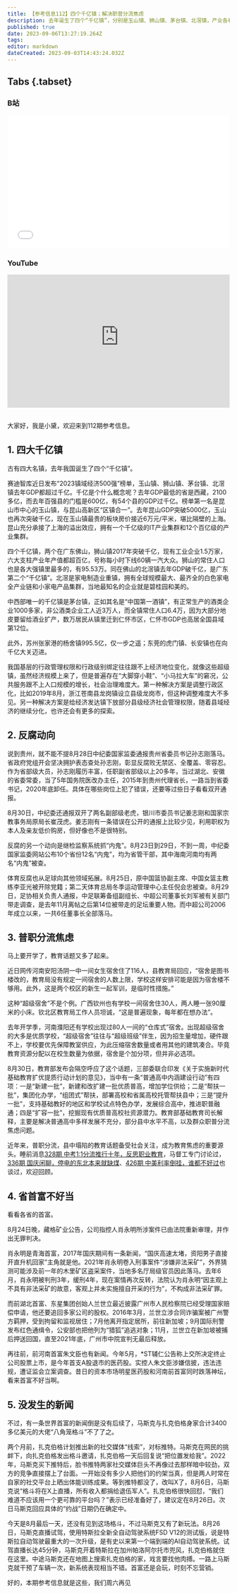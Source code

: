 ```yaml
---
title: 【参考信息112】四个千亿镇；解决职普分流焦虑
description: 去年诞生了四个“千亿镇”，分别是玉山镇、狮山镇、茅台镇、北滘镇，产业各有特色。但是超级镇也让行政管理权限和经济地位不匹配的矛盾凸显出来。多地爆出超级宿舍的新闻，说明不是个例，而出现“超级宿舍”的，大多是优质学校。背后逻辑是招生量增加，硬件跟不上，学校要优先保障教室供应，为此压缩宿舍数量。教育部发布会隔空呼应这个话题，解决普通高中多样发展不充分、部分县中水平不高以及群众职普分流焦虑问题。首富的新闻也有点儿多。
published: true
date: 2023-09-06T13:27:19.264Z
tags: 
editor: markdown
dateCreated: 2023-09-03T14:43:24.032Z
---
```


## Tabs {.tabset}
### B站
<div style="position: relative; padding: 30% 45%;">
<iframe style="position: absolute; width: 100%; height: 100%; left: 0; top: 0;" src="//player.bilibili.com/player.html?&bvid=BV1L94y147jq&page=1&as_wide=1&high_quality=1&danmaku=1&autoplay=0" scrolling="no" border="0" frameborder="no" framespacing="0" allowfullscreen="true"></iframe>
</div>

### YouTube
<div style="position: relative; padding: 30% 45%;">
<iframe style="position: absolute; top: 0; left: 0; width: 100%; height: 100%;" src="https://www.youtube-nocookie.com/embed/YouTubeVID" title="YouTube video player" frameborder="0" allow="accelerometer; autoplay; clipboard-write; encrypted-media; gyroscope; picture-in-picture" allowfullscreen></iframe>
</div>

## 

大家好，我是小黛，欢迎来到112期参考信息。

## 1. 四大千亿镇

古有四大名镇，去年我国诞生了四个“千亿镇”。

赛迪智库近日发布“2023镇域经济500强”榜单，玉山镇、狮山镇、茅台镇、北滘镇去年GDP都超过千亿。千亿是个什么概念呢？去年GDP最低的省是西藏，2100多亿，而去年百强县的门槛是600亿，有54个县的GDP过千亿。榜单第一名是昆山市中心的玉山镇，与昆山高新区“区镇合一”。去年昆山GDP突破5000亿，玉山也再次突破千亿，现在玉山镇最贵的板块房价接近6万元/平米，堪比隔壁的上海。昆山充分承接了上海的溢出效应，拥有一个千亿级的IT产业集群和12个百亿级的产业集群。

四个千亿镇，两个在广东佛山，狮山镇2017年突破千亿，现有工业企业1.5万家，六大支柱产业年产值都超百亿，号称每小时下线60辆一汽大众。狮山的常住人口也是各大强镇里最多的，有95.53万。同在佛山的北滘镇去年GDP破千亿，是广东第二个“千亿镇”。北滘是家电制造业重镇，拥有全球规模最大、最齐全的白色家电全产业链和小家电产品集群，当地最知名的企业就是碧桂园和美的。

中西部唯一的千亿镇是茅台镇，正如其名是“中国第一酒镇”，有正常生产的酒类企业1000多家，非公酒类企业工人近3万人，而全镇常住人口6.4万，因为大部分地皮要留给酒业扩产，数万居民从镇里迁到仁怀市区，仁怀市GDP也高居全国县域第12位。

此外，苏州张家港的杨舍镇995.5亿，仅一步之遥；东莞的虎门镇、长安镇也在向千亿大关迈进。

我国基层的行政管理权限和行政级别绑定往往跟不上经济地位变化，就像这些超级镇，虽然经济规模上来了，但是普遍存在“大脚穿小鞋”、“小马拉大车”的窘况，公共服务跟不上人口规模的增长，社会治理难度大。第一种解决方案是调整行政区化，比如2019年8月，浙江苍南县龙岗镇设立县级龙岗市，但这种调整难度大不多见。另一种解决方案是给经济发达镇下放部分县级经济社会管理权限，随着县域经济的继续分化，也许还会有更多的探索。

## 2. 反腐动向

说到贵州，就不能不提8月28日中纪委国家监委通报贵州省委员书记孙志刚落马。省政府党组开会坚决拥护表态查处孙志刚，彰显反腐败无禁区、全覆盖、零容忍。作为省部级大员，孙志刚履历丰富，任职副省部级以上20多年，当过湖北、安徽的省委常委，当了5年国务院医改办主任，2015年到贵州代理省长，一路当到省委书记，2020年底卸任。具体在哪些岗位上犯了错误，还要等过些日子看看双开通报。

8月30日，中纪委还通报双开了两名副部级老虎，银川市委员书记姜志刚和国家宗教事务局原局长崔茂虎。姜志刚有一条错误在公开的通报上比较少见，利用职权为本人及亲友低价购房，但好像也不是很特别。

反腐的另一个动向是继检监察系统抓“内鬼”。8月23日到29日，不到一周，中纪委国家监委网站公布10个省份12名“内鬼”，均为省管干部，其中海南河南均有两名“内鬼”被查。

体育反腐也从足球向其他领域拓展。8月25日，原中国篮协副主席、中国女篮主教练李亚光被开除党籍；第二天体育总局冬季运动管理中心主任倪会忠被查。8月29日，足协相关负责人通报，中足联筹备组副组长、中超公司董事长刘军被有关部门带走调查，是去年11月离帖之后第14位被带走的足坛重要人物。而中超公司2006年成立以来，一共6任董事长全部落马。

## 3. 普职分流焦虑

马上要开学了，教育话题又多了起来。

近日网传河南安阳汤阴一中一间女生宿舍住了116人，县教育局回应，“宿舍是图书楼改的，教育局没有规定一间宿舍的人数上限，学校这样安排可能是因为宿舍楼不够用。此外，这是两个校区的新生一起军训，是临时性措施。”

这种“超级宿舍”不是个例。广西钦州也有学校一间宿舍住30人，两人睡一张90厘米的小床。钦北区教育局工作人员坦诚，“这是普遍现象，每年都在想办法”。

去年开学季，河南濮阳还有学校出现过80人一间的“仓库式”宿舍。出现超级宿舍的大多是优质学校，“超级宿舍”往往与“超级班级”伴生，因为招生量增加，硬件跟不上，学校要优先保障教室供应，为此压缩宿舍数量或者用其他的建筑凑合。毕竟教育资源分配以在校生数量为依据，宿舍是个加分项，但并非必选项。

8月30日，教育部发布会隔空呼应了这个话题，三部委联合印发《关于实施新时代基础教育扩优提质行动计划的意见》，当中有一条“普通高中内涵建设行动”有四项：一是“新建一批”，新建和改扩建一批优质普高，增加学位供给；二是“帮扶一批”，集团化办学，“组团式”帮扶，部署高校和省属高校托管帮扶县中；三是“提升一批”，支持基础教好的地区和学校试点特色办学，发展综合高中，推进职普融通；四是“扩容一批”，挖掘现有优质普高校社资源潜力。教育部基础教育司长解释，主要是解决普通高中多样发展不充分，部分县中水平不高，以及群众职普分流焦虑问题。

近年来，普职分流，县中塌陷的教育话题备受社会关注，成为教育焦虑的重要源头。睡前消息[328期 中考1:1分流推行十年，反思职业教育](https://archive.bedtime.news/zh/main/301-400/328)，马督工专门讨论过，[336期 国庆闲聊，停电的东北本来就缺煤](https://archive.bedtime.news/zh/main/301-400/336)、[426期 中美利率倒挂，谁都不好过](https://archive.bedtime.news/zh/main/401-500/426)也谈过，欢迎回顾。

## 4. 省首富不好当

看看各省的首富。

8月24日晚，藏格矿业公告，公司指控人肖永明所涉案件已由法院重新审理，并作出无罪判决。

肖永明是青海首富，2017年国庆期间有一条新闻，“国庆高速太堵，资阳男子直接开直升机回家”主角就是他。2021年肖永明卷入刑事案件“涉嫌非法采矿”，外界猜测可能涉及前一年的木里矿区盗采案件，当地多名厅局级官员因此落马。去年6月，肖永明被判刑3年，缓刑4年，现在案情再次反转，法院认为肖永明“因主观上不具有非法采矿的故意，客观上并未实施擅自开采的行为”，不构成非法采矿罪。

而前湖北首富、东星集团创始人兰世立最近披露广州市人民检察院已经受理国家赔偿申请，他还要追回多家公司的股权。2016年3月，兰世立涉合同诈骗案被广州警方羁押，受到拘留和监视居住；7月他离开指定居所，前往新加坡；9月国际刑警发布红色通缉令，公安部也把他列为“猎狐”追逃对象；11月，兰世立在新加坡被捕后押送回国，直至2021年底，广州市中院宣判无最后释放。

再往前，前河南首富朱文臣也有新闻。今年5月，\*ST辅仁公告称上交所决定终止公司股票上市，是今年首支A股退市的医药股。实控人朱文臣涉嫌信披，违法违规，遭证监会立案调查。昔日的资本市场明星医药股和河南前首富同时跌落神坛，看来首富不好当啊。

## 5. 没发生的新闻

不过，有一条世界首富的新闻倒是没有后续了，马斯克与扎克伯格身家合计3400多亿美元的大佬“八角笼格斗”不了了之。

两个月前，扎克伯格计划推出新的社交媒体“线索”，对标推特。马斯克在网民的挑衅下，向扎克伯格发出格斗邀请，扎克伯格一天后回复说“把位置发给我”。2022年，马斯克买下推特后，脸书推特两家社交媒体巨头不再像过去那样暗中较劲，双方的竞争直接摆上了台面。一开始没有多少人把他们的约架当真，但是两人时常在自家的社交平台上晒出体能训练成果。等到推特都没了，改叫X了，8月6日，马斯克说“格斗将在X上直播，所有收入都捐给退伍军人”。扎克伯格很快回怼，“我们难道不应该用一个更可靠的平台吗？”表示已经准备好了，建议定在8月26日。次日马斯克回应具体的“约战”日期仍在确定中。

今天是8月最后一天，还没有见到这场格斗，不过马斯克又有了新玩法。8月26日，马斯克直播试驾，使用特斯拉全新全自动驾驶系统FSD V12的测试版，说是特斯拉自动驾驶最重大的一次升级，是有史以来第一个端到端的AI自动驾驶系统。试驾直播长达45分钟，马斯克开着特斯拉在加州帕洛阿尔托市兜风，扎克伯格就住在这里。中途马斯克还在地图上搜索扎克伯格的家，戏言要找他肉搏。一路上马斯克就干预了车辆一次，新系统表现相当不错。首富还是会玩，时刻不忘营销。

好的，本期参考信息就是这些，我们周六再见

